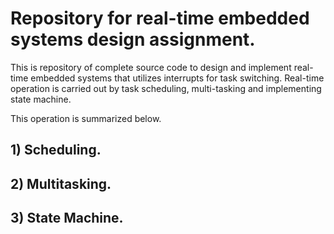 # Repository for real-time embedded systems design assignment.

This is repository of complete source code to design and implement real-time embedded systems that utilizes interrupts for task switching. Real-time operation is carried out by task scheduling, multi-tasking and implementing state machine.

This operation is summarized below.

## 1)   Scheduling.
## 2)   Multitasking.
## 3)   State Machine.
